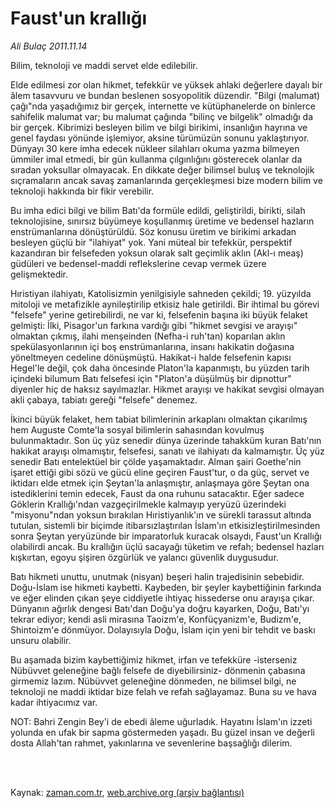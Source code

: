 # Faust'un krallığı

*Ali Bulaç 2011.11.14*

<td class="columnist-detail">
<p>Bilim, teknoloji ve maddi servet elde edilebilir.</p>
<p>
<div id="haberMetinDiv">
<p>Elde edilmesi zor olan hikmet, tefekkür ve yüksek ahlaki değerlere dayalı bir âlem tasavvuru ve bundan beslenen sosyopolitik düzendir. "Bilgi (malumat) çağı"nda yaşadığımız bir gerçek, internette ve kütüphanelerde on binlerce sahifelik malumat var; bu malumat çağında "bilinç ve bilgelik" olmadığı da bir gerçek. Kibrimizi besleyen bilim ve bilgi birikimi, insanlığın hayrına ve genel faydası yönünde işlemiyor, aksine türümüzün sonunu yaklaştırıyor. Dünyayı 30 kere imha edecek nükleer silahları okuma yazma bilmeyen ümmiler imal etmedi, bir gün kullanma çılgınlığını gösterecek olanlar da sıradan yoksullar olmayacak. En dikkate değer bilimsel buluş ve teknolojik sıçramaların ancak savaş zamanlarında gerçekleşmesi bize modern bilim ve teknoloji hakkında bir fikir verebilir.
<p> Bu imha edici bilgi ve bilim Batı'da formüle edildi, geliştirildi, birikti, silah teknolojisine, sınırsız büyümeye koşullanmış üretime ve bedensel hazların enstrümanlarına dönüştürüldü. Söz konusu üretim ve birikimi arkadan besleyen güçlü bir "ilahiyat" yok. Yani müteal bir tefekkür, perspektif kazandıran bir felsefeden yoksun olarak salt geçimlik aklın (Akl-ı meaş) güdüleri ve bedensel-maddi reflekslerine cevap vermek üzere gelişmektedir.
<p> Hıristiyan ilahiyatı, Katolisizmin yenilgisiyle sahneden çekildi; 19. yüzyılda mitoloji ve metafizikle aynileştirilip etkisiz hale getirildi. Bir ihtimal bu görevi "felsefe" yerine getirebilirdi, ne var ki, felsefenin başına iki büyük felaket gelmişti: İlki, Pisagor'un farkına vardığı gibi "hikmet sevgisi ve arayışı" olmaktan çıkmış, ilahi menşeinden (Nefha-i ruh'tan) koparılan aklın spekülasyonlarının içi boş enstrümanlarına, insanı hakikatin doğasına yöneltmeyen cedeline dönüşmüştü. Hakikat-i halde felsefenin kapısı Hegel'le değil, çok daha öncesinde Platon'la kapanmıştı, bu yüzden tarih içindeki bilumum Batı felsefesi için "Platon'a düşülmüş bir dipnottur" diyenler hiç de haksız sayılmazlar. Hikmet arayışı ve hakikat sevgisi olmayan akli çabaya, tabiatı gereği "felsefe" denemez.
<p> İkinci büyük felaket, hem tabiat bilimlerinin arkaplanı olmaktan çıkarılmış hem Auguste Comte'la sosyal bilimlerin sahasından kovulmuş bulunmaktadır. Son üç yüz senedir dünya üzerinde tahakküm kuran Batı'nın hakikat arayışı olmamıştır, felsefesi, sanatı ve ilahiyatı da kalmamıştır. Üç yüz senedir Batı entelektüel bir çölde yaşamaktadır. Alman şairi Goethe'nin işaret ettiği gibi sözü ve gücü eline geçiren Faust'tur, o da güç, servet ve iktidarı elde etmek için Şeytan'la anlaşmıştır, anlaşmaya göre Şeytan ona istediklerini temin edecek, Faust da ona ruhunu satacaktır. Eğer sadece Göklerin Krallığı'ndan vazgeçirilmekle kalmayıp yeryüzü üzerindeki "misyonu"ndan yoksun bırakılan Hıristiyanlık'ın ve sürekli tarassut altında tutulan, sistemli bir biçimde itibarsızlaştırılan İslam'ın etkisizleştirilmesinden sonra Şeytan yeryüzünde bir imparatorluk kuracak olsaydı, Faust'un Krallığı olabilirdi ancak. Bu krallığın üçlü sacayağı tüketim ve refah; bedensel hazları kışkırtan, egoyu şişiren özgürlük ve yalancı güvenlik duygusudur.
<p> Batı hikmeti unuttu, unutmak (nisyan) beşeri halin trajedisinin sebebidir. Doğu-İslam ise hikmeti kaybetti. Kaybeden, bir şeyler kaybettiğinin farkında ve eğer elinden çıkan şeye ciddiyetle ihtiyaç hissederse onu arayışa çıkar. Dünyanın ağırlık dengesi Batı'dan Doğu'ya doğru kayarken, Doğu, Batı'yı tekrar ediyor; kendi asli mirasına Taoizm'e, Konfüçyanizm'e, Budizm'e, Shintoizm'e dönmüyor. Dolayısıyla Doğu, İslam için yeni bir tehdit ve baskı unsuru olabilir.
<p> Bu aşamada bizim kaybettiğimiz hikmet, irfan ve tefekküre -isterseniz Nübüvvet geleneğine bağlı felsefe de diyebilirsiniz- dönmenin çabasına girmemiz lazım. Nübüvvet geleneğine dönmeden, ne bilimsel bilgi, ne teknoloji ne maddi iktidar bize felah ve refah sağlayamaz. Buna su ve hava kadar ihtiyacımız var.
<p> NOT: Bahri Zengin Bey'i de ebedi âleme uğurladık. Hayatını İslam'ın izzeti yolunda en ufak bir sapma göstermeden yaşadı. Bu güzel insan ve değerli dosta Allah'tan rahmet, yakınlarına ve sevenlerine başsağlığı dilerim. </p></p></p></p></p></p></p></div>
</p>


<p><br>
		 </br></p></td>

Kaynak: [zaman.com.tr](http://zaman.com.tr/yazar.do?yazino=1201803), [web.archive.org (arşiv bağlantısı)](http://web.archive.org/web/20120116095945/http://www.zaman.com.tr:80/yazar.do?yazino=1201803)

